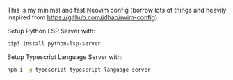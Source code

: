 This is my minimal and fast Neovim config (borrow lots of things and heavily inspired from https://github.com/jdhao/nvim-config)

Setup Python LSP Server with:
```bash
pip3 install python-lsp-server
```

Setup Typescript Language Server with:
```bash
npm i -g typescript typescript-language-server
```

